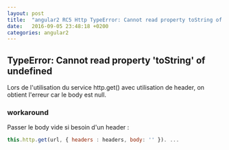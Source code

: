 ```yaml
---
layout: post
title:  "angular2 RC5 Http TypeError: Cannot read property toString of undefined"
date:   2016-09-05 23:48:18 +0200
categories: angular2
---
```


## TypeError: Cannot read property 'toString' of undefined

Lors de l'utilisation du service http.get() avec utilisation de header, on obtient l'erreur car le body est null.

### workaround 
Passer le body vide si besoin d'un header :

```javascript
this.http.get(url, { headers : headers, body: '' }). ...
```